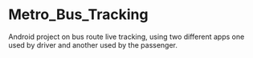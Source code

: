 # Metro_Bus_Tracking
Android project on bus route live tracking, using two different apps one used by driver and another used by the passenger. 
